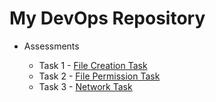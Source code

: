# My DevOps Repository

- Assessments
  
  - Task 1 - [File Creation Task](https://github.com/pravinraj-marimuthu/DevOps/blob/main/Tasks/File%20Creation%20Task.md)
  - Task 2 - [File Permission Task](https://github.com/pravinraj-marimuthu/DevOps/blob/main/Tasks/File%20Permission%20Task.md)
  - Task 3 - [Network Task](https://github.com/pravinraj-marimuthu/DevOps/blob/main/Tasks/Network%20Task.md)
